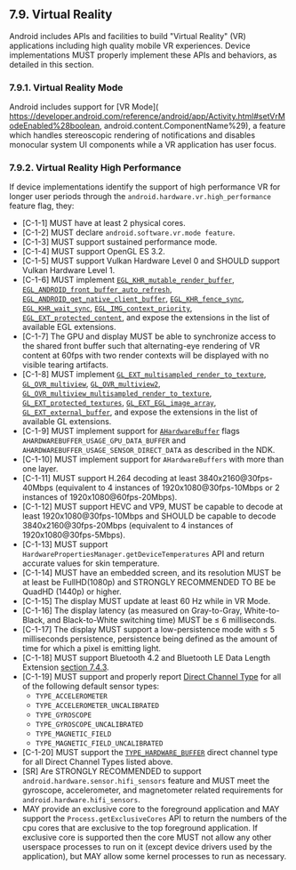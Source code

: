 ## 7.9\. Virtual Reality

Android includes APIs and facilities to build "Virtual Reality" (VR)
applications including high quality mobile VR experiences. Device
implementations MUST properly implement these APIs and behaviors,
as detailed in this section.

### 7.9.1\. Virtual Reality Mode

Android includes support for [VR Mode](
https://developer.android.com/reference/android/app/Activity.html#setVrModeEnabled%28boolean, android.content.ComponentName%29),
a feature which handles stereoscopic rendering of notifications and disables
monocular system UI components while a VR application has user focus.

### 7.9.2\. Virtual Reality High Performance

If device implementations identify the support of high performance VR
for longer user periods through the `android.hardware.vr.high_performance`
feature flag, they:

*   [C-1-1] MUST have at least 2 physical cores.
*   [C-1-2] MUST declare `android.software.vr.mode feature`.
*   [C-1-3] MUST support sustained performance mode.
*   [C-1-4] MUST support OpenGL ES 3.2.
*   [C-1-5] MUST support Vulkan Hardware Level 0 and SHOULD support
    Vulkan Hardware Level 1.
*   [C-1-6] MUST implement
    [`EGL_KHR_mutable_render_buffer`](https://www.khronos.org/registry/EGL/extensions/KHR/EGL_KHR_mutable_render_buffer.txt),
    [`EGL_ANDROID_front_buffer_auto_refresh`](https://www.khronos.org/registry/EGL/extensions/ANDROID/EGL_ANDROID_front_buffer_auto_refresh.txt),
    [`EGL_ANDROID_get_native_client_buffer`](https://www.khronos.org/registry/EGL/extensions/ANDROID/EGL_ANDROID_get_native_client_buffer.txt),
    [`EGL_KHR_fence_sync`](https://www.khronos.org/registry/EGL/extensions/KHR/EGL_KHR_fence_sync.txt),
    [`EGL_KHR_wait_sync`](https://www.khronos.org/registry/EGL/extensions/KHR/EGL_KHR_wait_sync.txt),
    [`EGL_IMG_context_priority`](https://www.khronos.org/registry/EGL/extensions/IMG/EGL_IMG_context_priority.txt),
    [`EGL_EXT_protected_content`](https://www.khronos.org/registry/EGL/extensions/EXT/EGL_EXT_protected_content.txt),
    and expose the extensions in the list of available EGL extensions.
*   [C-1-7] The GPU and display MUST be able to synchronize access to the shared
front buffer such that alternating-eye rendering of VR content at 60fps with two
render contexts will be displayed with no visible tearing artifacts.
*   [C-1-8] MUST implement
    [`GL_EXT_multisampled_render_to_texture`](https://www.khronos.org/registry/OpenGL/extensions/EXT/EXT_multisampled_render_to_texture.txt),
    [`GL_OVR_multiview`](https://www.khronos.org/registry/OpenGL/extensions/OVR/OVR_multiview.txt),
    [`GL_OVR_multiview2`](https://www.khronos.org/registry/OpenGL/extensions/OVR/OVR_multiview2.txt),
    [`GL_OVR_multiview_multisampled_render_to_texture`](https://www.khronos.org/registry/OpenGL/extensions/OVR/OVR_multiview_multisampled_render_to_texture.txt),
    [`GL_EXT_protected_textures`](https://www.khronos.org/registry/OpenGL/extensions/EXT/EXT_protected_textures.txt),
    [`GL_EXT_EGL_image_array`](https://www.khronos.org/registry/OpenGL/extensions/EXT/EXT_EGL_image_array.txt),
    [`GL_EXT_external_buffer`](https://www.khronos.org/registry/OpenGL/extensions/EXT/EXT_external_buffer.txt),
    and expose the extensions in the list of available GL extensions.
*   [C-1-9] MUST implement support for [`AHardwareBuffer`](https://developer.android.com/ndk/reference/hardware__buffer_8h.html)
    flags `AHARDWAREBUFFER_USAGE_GPU_DATA_BUFFER` and
    `AHARDWAREBUFFER_USAGE_SENSOR_DIRECT_DATA` as
    described in the NDK.
*   [C-1-10] MUST implement support for `AHardwareBuffers` with more than one
layer.
*   [C-1-11] MUST support H.264 decoding at least 3840x2160@30fps-40Mbps
(equivalent to 4 instances of 1920x1080@30fps-10Mbps or 2 instances of
1920x1080@60fps-20Mbps).
*   [C-1-12] MUST support HEVC and VP9, MUST be capable to decode at least
    1920x1080@30fps-10Mbps and SHOULD be capable to decode
    3840x2160@30fps-20Mbps (equivalent to
    4 instances of 1920x1080@30fps-5Mbps).
*   [C-1-13] MUST support `HardwarePropertiesManager.getDeviceTemperatures` API
and return accurate values for skin temperature.
*   [C-1-14] MUST have an embedded screen, and its resolution MUST be at least be
    FullHD(1080p) and STRONGLY RECOMMENDED TO BE  be QuadHD (1440p) or higher.
*   [C-1-15] The display MUST update at least 60 Hz while in VR Mode.
*   [C-1-16] The display latency (as measured on Gray-to-Gray, White-to-Black, and
Black-to-White switching time) MUST be ≤ 6 milliseconds.
*   [C-1-17] The display MUST support a low-persistence mode with ≤ 5 milliseconds
persistence, persistence being defined as the amount of time for
which a pixel is emitting light.
*   [C-1-18] MUST support Bluetooth 4.2 and Bluetooth LE Data Length Extension
    [section 7.4.3](#7_4_3_bluetooth).
*   [C-1-19] MUST support and properly report [Direct Channel Type](
    https://developer.android.com/reference/android/hardware/Sensor.html#isDirectChannelTypeSupported%28int%29")
    for all of the following default sensor types:
      * `TYPE_ACCELEROMETER`
      * `TYPE_ACCELEROMETER_UNCALIBRATED`
      * `TYPE_GYROSCOPE`
      * `TYPE_GYROSCOPE_UNCALIBRATED`
      * `TYPE_MAGNETIC_FIELD`
      * `TYPE_MAGNETIC_FIELD_UNCALIBRATED`
*   [C-1-20] MUST support the [`TYPE_HARDWARE_BUFFER`](
https://developer.android.com/reference/android/hardware/SensorDirectChannel.html#TYPE_HARDWARE_BUFFER)
    direct channel type for all Direct Channel Types listed above.
*   [SR] Are STRONGLY RECOMMENDED to support
    `android.hardware.sensor.hifi_sensors` feature and MUST meet the gyroscope,
    accelerometer, and magnetometer related requirements for
    `android.hardware.hifi_sensors`.
*   MAY provide an exclusive core to the foreground
    application and MAY support the `Process.getExclusiveCores` API to return
    the numbers of the cpu cores that are exclusive to the top foreground
    application. If exclusive core is supported then the core MUST not allow
    any other userspace processes to run on it (except device drivers used
    by the application), but MAY allow some kernel processes to run as
    necessary.
